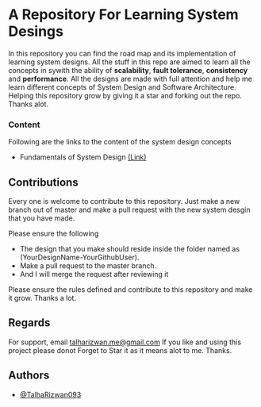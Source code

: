 # A Repository For Learning System Desings

In this repository you can find the road map and its implementation of learning system designs. All the stuff in this repo are aimed to learn all the concepts in sywith the ability of **scalability**, **fault tolerance**, **consistency** and **performance**. All the designs are made with full attention and help me learn different concepts of System Design and Software Architecture. Helping this repository grow by giving it a star and forking out the repo. Thanks alot.

### Content

Following are the links to the content of the system design concepts

- Fundamentals of System Design [(Link)](https://github.com/TalhaRizwan093/Learn-System-Design/blob/master/System%20Designs/Fundamentals%20of%20System%20Design.md "Fundamentals of System designsystem single responsibiltiy")

## Contributions

Every one is welcome to contribute to this repository. Just make a new branch out of master and make a pull request with the new system desgin that you have made.

Please ensure the following

- The design that you make should reside inside the folder named as (YourDesignName-YourGithubUser).
- Make a pull request to the master branch.
- And I will merge the request after reviewing it

Please ensure the rules defined and contribute to this repository and make it grow. Thanks a lot.

## Regards

For support, email talharizwan.me@gmail.com
If you like and using this project please donot Forget to Star it as it means alot to me. Thanks.

## Authors

- [@TalhaRizwan093](https://www.github.com/TalhaRizwan093)
